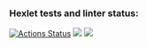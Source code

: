### Hexlet tests and linter status:
[![Actions Status](https://github.com/greenboxer1/frontend-project-44/workflows/hexlet-check/badge.svg)](https://github.com/greenboxer1/frontend-project-44/actions)
<a href="https://codeclimate.com/github/greenboxer1/frontend-project-44/maintainability"><img src="https://api.codeclimate.com/v1/badges/9602640f883955ae47b2/maintainability" /></a>
<a href="https://asciinema.org/a/UA6XShVydzXK61I8snKPUEyjf?autoplay=1" target="_blank"><img src="https://asciinema.org/a/UA6XShVydzXK61I8snKPUEyjf.svg" /></a>